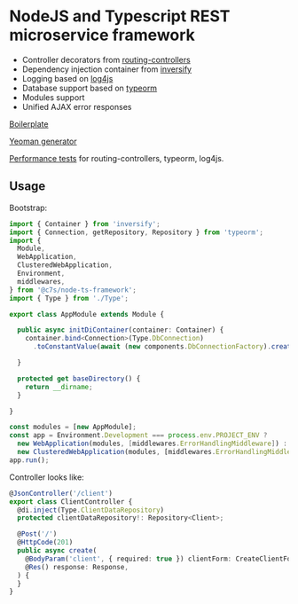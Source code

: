 # NodeJS and Typescript REST microservice framework

* Controller decorators from [routing-controllers](https://github.com/typestack/routing-controllers)
* Dependency injection container from [inversify](https://github.com/inversify/InversifyJS)
* Logging based on [log4js](https://github.com/log4js-node/log4js-node)
* Database support based on [typeorm](https://github.com/typeorm/typeorm)
* Modules support
* Unified AJAX error responses

[Boilerplate](https://github.com/c7s/node-ts-microservice-boilerplate)

[Yeoman generator](https://github.com/c7s/generator-node-ts-microservice)

[Performance tests](https://github.com/melfa/node-framework-load-test) for routing-controllers, typeorm, log4js.


## Usage

Bootstrap:
```typescript
import { Container } from 'inversify';
import { Connection, getRepository, Repository } from 'typeorm';
import {
  Module,
  WebApplication,
  ClusteredWebApplication,
  Environment,
  middlewares,
} from '@c7s/node-ts-framework';
import { Type } from './Type';

export class AppModule extends Module {

  public async initDiContainer(container: Container) {
    container.bind<Connection>(Type.DbConnection)
      .toConstantValue(await (new components.DbConnectionFactory).create([this]));

  }

  protected get baseDirectory() {
    return __dirname;
  }

}

const modules = [new AppModule];
const app = Environment.Development === process.env.PROJECT_ENV ?
  new WebApplication(modules, [middlewares.ErrorHandlingMiddleware]) :
  new ClusteredWebApplication(modules, [middlewares.ErrorHandlingMiddleware]);
app.run();

```

Controller looks like:
```typescript
@JsonController('/client')
export class ClientController {
  @di.inject(Type.ClientDataRepository)
  protected clientDataRepository!: Repository<Client>;

  @Post('/')
  @HttpCode(201)
  public async create(
    @BodyParam('client', { required: true }) clientForm: CreateClientForm,
    @Res() response: Response,
  ) {
  }
}
```
